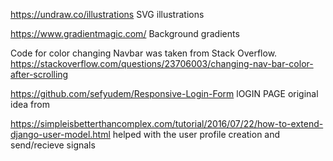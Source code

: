 


https://undraw.co/illustrations SVG illustrations 

https://www.gradientmagic.com/ Background gradients

Code for color changing Navbar was taken from Stack Overflow. https://stackoverflow.com/questions/23706003/changing-nav-bar-color-after-scrolling

https://github.com/sefyudem/Responsive-Login-Form lOGIN PAGE original idea from 

https://simpleisbetterthancomplex.com/tutorial/2016/07/22/how-to-extend-django-user-model.html helped with the user profile creation and send/recieve signals